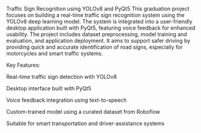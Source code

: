 Traffic Sign Recognition using YOLOv8 and PyQt5
This graduation project focuses on building a real-time traffic sign recognition system using the YOLOv8 deep learning model. The system is integrated into a user-friendly desktop application built with PyQt5, featuring voice feedback for enhanced usability. The project includes dataset preprocessing, model training and evaluation, and application deployment. It aims to support safer driving by providing quick and accurate identification of road signs, especially for motorcycles and smart traffic systems.

Key Features:

Real-time traffic sign detection with YOLOv8

Desktop interface built with PyQt5

Voice feedback integration using text-to-speech

Custom-trained model using a curated dataset from Roboflow

Suitable for smart transportation and driver-assistance systems
